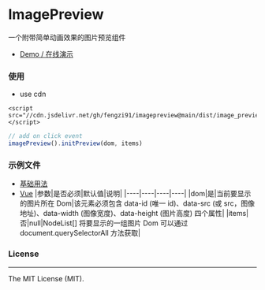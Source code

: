 # ImagePreview

一个附带简单动画效果的图片预览组件

- [Demo / 在线演示](https://fengzi91.github.io/imagePreview/examples/basic/)

### 使用

- use cdn
```
<script src="//cdn.jsdelivr.net/gh/fengzi91/imagepreview@main/dist/image_preview.js"></script>
```
```javascript
// add on click event
imagePreview().initPreview(dom, items)
```
### 示例文件
 - [基础用法](examples/basic/index.html)
 - [Vue](examples/vue/App.vue)
|参数|是否必须|默认值|说明|
|----|----|----|----|
|dom|是|当前要显示的图片所在 Dom|该元素必须包含 data-id (唯一 id)、data-src (或 src，图像地址)、data-width (图像宽度)、data-height (图片高度) 四个属性|
|items|否|null|NodeList[] 将要显示的一组图片 Dom 可以通过 document.querySelectorAll 方法获取|

### License
------------
The MIT License (MIT).
